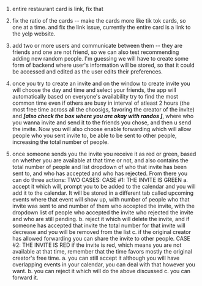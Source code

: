 1.  entire restaurant card is link, fix that

2.  fix the ratio of the cards -- make the cards more like tik tok cards, so one at a time. and fix the link issue, currently the entire card is a link to the yelp website.

3.  add two or more users and communicate between them -- they are friends and one are not friend, so we can also test recommending adding new random people. I'm guessing we will have to create some form of backend where user's information will be stored, so that it could be accessed and edited as the user edits their preferences.

4.  once you try to create an invite and on the window to create invite you will choose the day and time and select your friends, the app will automatically based on everyone's availability try to find the most common time even if others are busy in interval of atleast 2 hours (the most free time across all the choosigs, favoring the creator of the invite) and  ***[also check the box where you are okay with randos ]***,  where who you wanna invite and send it to the friends you chose, and then u send the invite. Now you will also choose enable forwarding which will allow people who you sent invite to, be able to be sent to other people, increasing the total number of people.

5.  once someone sends you the invite you receive it as red or green, based on whether you are available at that time or not, and also contains the total number of people and list dropdown of who that invite has been sent to, and who has accepted and who has rejected. From there you can do three actions:
   TWO CASES:
CASE #1: THE INVITE IS GREEN
   a. accept it which will, prompt you to be added to the calendar and you will add it to the calendar. It will be stored in a different tab called upcoming events where that event will show up, with number of people who that invite was sent to and number of them who accepted the invite, with the dropdown list of people who accepted the invite who rejected the invite and who are still pending.
   b. reject it which will delete the invite, and if someone has accepted that invite the total number for that invite will decrease and you will be removed from the list
   c. if the original creator has allowed forwarding you can share the invite to other people.
CASE #2: THE INVITE IS RED
if the invite is red, which means you are not available at that time, remember that the time favors mostly the original creator's free time.
   a. you can still accept it although you will have overlapping events in your calendar, you can deal with that however you want.
   b. you can reject it which will do the above discussed
   c. you can forward it.

